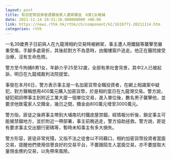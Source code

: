 ```yaml
---
layout: post
title: 有加密幣投資者遇襲後家人遭索贖金　6男1女被捕
date: 2021-11-14 19:51:16.000000000 +08:00
link: https://news.rthk.hk/rthk/ch/component/k2/1619771-20211114.htm
categories: rthk
---
```


一名39歲男子日前與人在九龍灣相約交易時被綁架，事主遭人用鐵鎚等襲擊至嚴重受傷，手腳多處骨折，其後趁對方不為意時，由閣樓窗戶逃走。他正在醫院接受治療，沒有生命危險。

警方至今拘捕6男1女，年齡介乎25至32歲，全部有黑社會背景，其中2人已被起訴，明日在九龍城裁判法院提堂。

事發在本月6日，警方表示事主是一名加密貨幣全職投資者，在網上相識案中疑犯，對方聲稱想用400萬元購入加密貨幣，於是相約當日在九龍灣交易。警方說，疑犯砌詞帶事主到附近工業大廈一個單位交易，進入單位後，數名男子襲擊他，並要求他致電家人交贖金，幾日之間，贖金由800萬元增至3000萬元。

警方指，匪徒之後將事主帶到大埔南坑村鐵皮屋禁錮，經情報分析後，鎖定事主可能被禁錮地方，並於附近一帶部署，事主前晚逃走，警方協助拯救。警方說，匪徒有要求事主交出銀行密碼等，暫時未知事主有多大損失。

警方形容，匪徒非常兇殘，又指不法之徒會以不同藉口，相約加密貨幣投資者當面交易，提醒他們使用信譽良好的交易平台，不要跟陌生人當面交易，亦不要提取大量現金應約交易，以免帶來風險。
